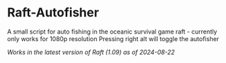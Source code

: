 # Raft-Autofisher
A small script for auto fishing in the oceanic survival game raft - currently only works for 1080p resolution 
Pressing right alt will toggle the autofisher

_Works in the latest version of Raft (1.09) as of 2024-08-22_